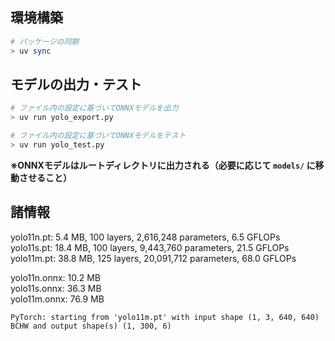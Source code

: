 ## 環境構築
```bash
# パッケージの同期
> uv sync
```

## モデルの出力・テスト
```bash
# ファイル内の設定に基づいてONNXモデルを出力
> uv run yolo_export.py

# ファイル内の設定に基づいてONNXモデルをテスト
> uv run yolo_test.py
```
**※ONNXモデルはルートディレクトリに出力される（必要に応じて `models/` に移動させること）**

## 諸情報
yolo11n.pt: 5.4 MB, 100 layers, 2,616,248 parameters, 6.5 GFLOPs  
yolo11s.pt: 18.4 MB, 100 layers, 9,443,760 parameters, 21.5 GFLOPs  
yolo11m.pt: 38.8 MB, 125 layers, 20,091,712 parameters, 68.0 GFLOPs  

yolo11n.onnx: 10.2 MB  
yolo11s.onnx: 36.3 MB  
yolo11m.onnx: 76.9 MB  

`PyTorch: starting from 'yolo11m.pt' with input shape (1, 3, 640, 640) BCHW and output shape(s) (1, 300, 6)`